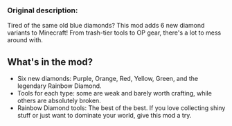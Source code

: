### Original description:

Tired of the same old blue diamonds? This mod adds 6 new diamond variants to Minecraft! From trash-tier tools to OP gear, there's a lot to mess around with.

## **What's in the mod?**
- Six new diamonds: Purple, Orange, Red, Yellow, Green, and the legendary Rainbow Diamond.
- Tools for each type: some are weak and barely worth crafting, while others are absolutely broken.
- Rainbow Diamond tools: The best of the best.
If you love collecting shiny stuff or just want to dominate your world, give this mod a try.

